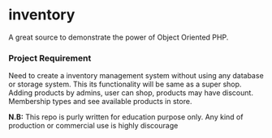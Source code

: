 # inventory
A great source to demonstrate the power of Object Oriented PHP.

### Project Requirement

Need to create a inventory management system without using any database or storage system.
This its functionality will be same as a super shop. Adding products by admins, user can shop, products may have discount.
Membership types and see available products in store. 

**N.B:** This repo is purly written for education purpose only. Any kind of production or commercial use is highly discourage
